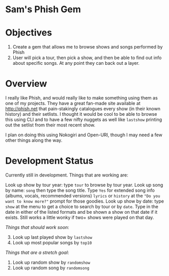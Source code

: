 # Sam's Phish Gem

# Objectives

1. Create a gem that allows me to browse shows and songs performed by Phish
2. User will pick a tour, then pick a show, and then be able to find out info about specific songs. At any point they can back out a layer.

# Overview

I really like Phish, and would really like to make something using them as one of my projects. They have a great fan-made site available at http://phish.net that pain-stakingly catalogues every show (in their known history) and their setlists. I thought it would be cool to be able to browse this using CLI and to have a few nifty nuggets as well like `lastshow` printing out the setlist from their most recent show.

I plan on doing this using Nokogiri and Open-URI, though I may need a few other things along the way.

# Development Status

Currently still in development. Things that are working are:

Look up show by tour year: type `tour` to browse by tour year.
Look up song by name: `song` then type the song title. Type `Yes` for extended song info (albums, vocals, recommended versions) `lyrics` or `history` at the `"Do you want to know more?"` prompt for those goodies.
Look up show by date: type `show` at the menu to get a choice to search by tour or by `date`. Type in the date in either of the listed formats and be shown a show on that date if it exists. Still works a little wonky if two+ shows were played on that day.

*Things that should work soon*:

3. Look up last played show by `lastshow`
4. Look up most popular songs by `top10`

*Things that are a stretch goal*:

1. Look up random show by `randomshow`
2. Look up random song by `randomsong`
